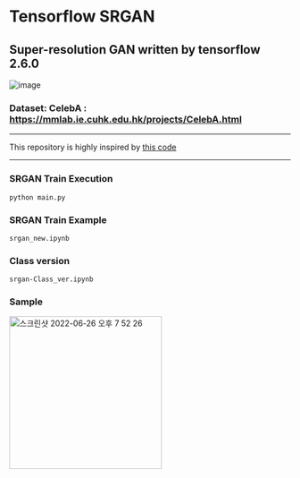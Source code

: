 # Tensorflow SRGAN

## Super-resolution GAN written by tensorflow 2.6.0
![image](https://user-images.githubusercontent.com/33821003/175810907-8d76534b-e820-4a87-9943-ee5a441bb7cc.png)

### Dataset: CelebA : https://mmlab.ie.cuhk.edu.hk/projects/CelebA.html

---------
This repository is highly inspired by [this code](https://github.com/eriklindernoren/Keras-GAN/blob/master/srgan/srgan.py)

------------

### SRGAN Train Execution
```
python main.py
```

### SRGAN Train Example
```
srgan_new.ipynb
```

### Class version
```
srgan-Class_ver.ipynb
```

### Sample
<img width="273" alt="스크린샷 2022-06-26 오후 7 52 26" src="https://user-images.githubusercontent.com/33821003/175810758-c5aede6b-5424-4992-8b60-b02a611889ce.png">
